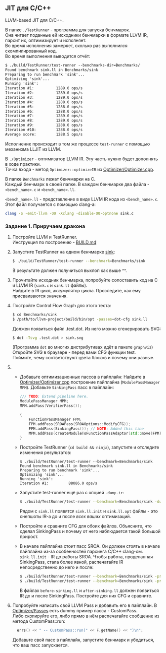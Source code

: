 ## JIT для C/C++

LLVM-based JIT для C/C++.  

В папке `./TestRunner` - программа для запуска бенчмарок.  
Она читает поданные ей исходники бенчмарки в формате LLVM IR, парсит их, оптимизирует и исполняет.  
Во время исполнения замеряет, сколько раз выполнился скомпилированный код.  
Во время выполнения выводится отчёт:

```txt
$ ./build/TestRunner/test-runner --benchmarks-dir=Benchmarks/
Found benchmark sink.ll in Benchmarks/sink
Preparing to run benchmark 'sink'...
Optimizing 'sink'...
Running 'sink':
Iteration #1:          1289.0 ops/s
Iteration #2:          1289.0 ops/s
Iteration #3:          1289.0 ops/s
Iteration #4:          1288.0 ops/s
Iteration #5:          1288.0 ops/s
Iteration #6:          1288.0 ops/s
Iteration #7:          1289.0 ops/s
Iteration #8:          1289.0 ops/s
Iteration #9:          1288.0 ops/s
Iteration #10:         1288.0 ops/s
Average score:         1288.5 ops/s
```
Исполнение происходит в том же процессе `test-runner` с помощью механизма LLJIT из LLVM.

В `./Optimizer` - оптимизатор LLVM IR. Эту часть нужно будет дополнять в ходе практики.  
Точка входа - метод `Optimizer::optimizeIR` из [Optimizer/Optimizer.cpp](Optimizer/Optimizer.cpp).  

В папке `Benchmarks` лежат бенчмарки на C.  
Каждый бенчмарк в своей папке. В каждом бенчмарке два файла - `<bench_name>.c` и `<bench_name>.ll`.

`<bench_name>.ll` - представление в виде LLVM IR кода из `<bench_name>.c`.  
Этот файл получается с помощью clang-a:
```sh
clang -S -emit-llvm -O0 -Xclang -disable-O0-optnone sink.c
```

### Задание 1. Приручаем дракона

1. Постройте LLVM и TestRunner.  
   Инструкция по построению - [BUILD.md](BUILD.md)

2. Запустите TestRunner на одном бенчмарке [sink](Benchmarks/sink):
    ```sh
    $ ./build/TestRunner/test-runner --benchmark=Benchmarks/sink
    ```
    В результате должен получиться выхлоп как выше ^^.

3. Прочитайте исходник бенчмарка, попробуйте сопоставить код на C и LLVM IR (`sink.c` и `sink.ll` файлы).  
   Найдите в IR цикл, аккумулятор цикла. Проследите, как ему присваиваются значения.

4. Постройте Control Flow Graph для этого теста:
    ```sh
    $ cd Benchmarks/sink
    $ /path/to/llvm-project/build/bin/opt -passes=dot-cfg sink.ll
    ```
    Должен появиться файл .test.dot. Из него можно сгенерировать SVG:
    ```sh
    $ dot -Tsvg .test.dot > sink.svg
    ```
    (Программа `dot` во многих дистрибутивах идёт в пакете `graphviz`)  
    Откройте SVG в браузере - перед вами CFG функции test.  
    Поймите, чему соответствуют цвета блоков и почему они разные.

5. - Добавьте оптимизационных пассов в пайплайн:
        Найдите в [Optimizer/Optimizer.cpp](Optimizer/Optimizer.cpp) построение пайплайна (`ModulePassManager MPM`).
        Добавьте `SinkingPass` пасс в пайплайн:
        ```cpp
        /// TODO: Extend pipeline here.
        ModulePassManager MPM;
        MPM.addPass(VerifierPass());

        {
            FunctionPassManager FPM;
            FPM.addPass(SROAPass(SROAOptions::ModifyCFG));
            FPM.addPass(SinkingPass()); // NOTE: Added this line
            MPM.addPass(createModuleToFunctionPassAdaptor(std::move(FPM)));
        }
        ```
   - Постройте TestRunner (`cd build && ninja`), запустите и отследите изменения результатов:
        ```
        $ ./build/TestRunner/test-runner --benchmark=Benchmarks/sink
        Found benchmark sink.ll in Benchmarks/sink
        Preparing to run benchmark 'sink'...
        Optimizing 'sink'...
        Running 'sink':
        Iteration #1:         88086.0 ops/s
        ```
   - Запустите test-runner ещё раз с опцией `-dump-ir`:
        ```sh
        $ ./build/TestRunner/test-runner --benchmark=Benchmarks/sink -dump-ir
        ```
        Рядом с `sink.ll` появятся `sink.ll.init` и `sink.ll.opt` файлы - это снепшоты IR-а до и после *всех ваших* оптимизаций.
   - Постройте и сравните CFG для обоих файлов. Объясните, что сделал SinkingPass и почему от него наблюдается такой большой прирост.  

   - В начале пайплайна стоит пасс SROA. Он должен стоять в начале пайплайна из-за особенностей парсинга C/C++ clang-ом.  
        `sink.ll.init` - IR до работы SROA. Чтобы работа, проделанная SinkingPass, стала более явной, распечатайте IR непосредственно до него и после:
        ```sh
        $ ./build/TestRunner/test-runner --benchmark=Benchmarks/sink -print-before=sinking -print-module-scope 2> before-sinking.ll
        $ ./build/TestRunner/test-runner --benchmark=Benchmarks/sink -print-after=sinking -print-module-scope 2> after-sinking.ll
        ```
        В файлах `before-sinking.ll` и `after-sinking.ll` должен появиться IR до и после SinkingPass.
        Постройте для них CFG и сравните.

6. Попробуйте написать свой LLVM Pass и добавить его в пайплайн. 
    В [Optimizer/Passes](Optimizer/Passes) есть dummy пример пасса - CustomPass.  
    Либо скопируйте его, либо прямо в нём распечатайте сообщение из метода CustomPass::run:
    ```cpp
      errs() << " -- CustomPass::run(" << F.getName() << ")\n";
    ```
    Добавьте свой пасс в пайплайн, запустите бенчмарк и убедиться, что ваш пасс запускается.
